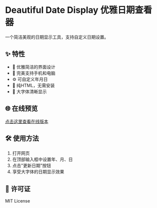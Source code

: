 # Deautiful Date Display 优雅日期查看器

一个简洁美观的日期显示工具，支持自定义日期设置。

## ✨ 特性

- 🎨 优雅简洁的界面设计
- 📱 完美支持手机和电脑
- ⚙️ 可自定义年月日
- 🚀 纯HTML，无需安装
- 💫 大字体清晰显示

## 🌐 在线预览

[点击这里查看在线版本](https://你的用户名.github.io/elegant-date-viewer/elegant-date-viewer.html)

## 🛠️ 使用方法

1. 打开网页
2. 在顶部输入框中设置年、月、日
3. 点击"更新日期"按钮
4. 享受大字体的日期显示效果

## 📄 许可证

MIT License